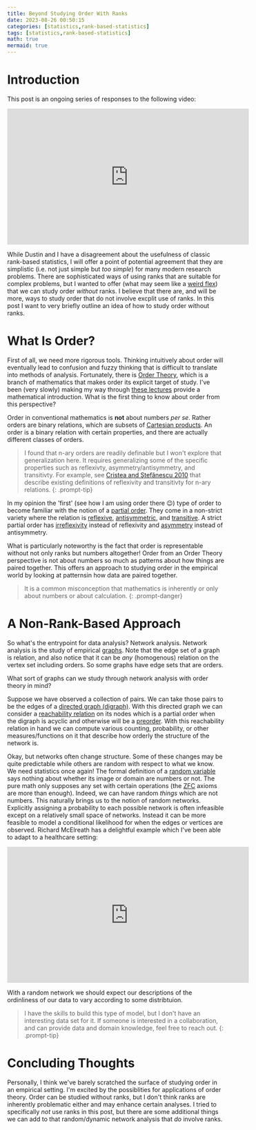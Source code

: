 ```yaml
---
title: Beyond Studying Order With Ranks
date: 2023-08-26 00:50:15
categories: [statistics,rank-based-statistics]
tags: [statistics,rank-based-statistics]
math: true
mermaid: true
---
```


# Introduction
This post is an ongoing series of responses to the following video:

<iframe width="560" height="315" src="https://www.youtube.com/embed/qee6b7vl2O0" title="YouTube video player" frameborder="0" allow="accelerometer; autoplay; clipboard-write; encrypted-media; gyroscope; picture-in-picture; web-share" allowfullscreen></iframe>


While Dustin and I have a disagreement about the usefulness of classic rank-based statistics, I will offer a point of potential agreement that they are simplistic (i.e. not just simple but *too simple*) for many modern research problems. There are sophisticated ways of using ranks that are suitable for complex problems, but I wanted to offer (what may seem like a [weird flex](https://www.dictionary.com/e/slang/weird-flex-but-okay/)) that we can study order *without* ranks. I believe that there are, and will be more, ways to study order that do not involve excplit use of ranks. In this post I want to very briefly outline an idea of how to study order without ranks.

# What Is Order?

First of all, we need more rigorous tools. Thinking intuitively about order will eventually lead to confusion and fuzzy thinking that is difficult to translate into methods of analysis. Fortunately, there is [Order Theory](*https://en.wikipedia.org/wiki/Order_theory), which is a branch of mathematics that makes order its explicit target of study. I've been (very slowly) making my way through [these lectures](https://www.youtube.com/playlist?list=PL5rqYzyihIQ0nzfnsEKxxedCpbNQoifgg) provide a mathematical introduction. What is the first thing to know about order from this perspective?

Order in conventional mathematics is **not** about numbers *per se*. Rather orders are binary relations, which are subsets of [Cartesian products](https://en.wikipedia.org/wiki/Cartesian_product). An order is a binary relation with certain properties, and there are actually different classes of orders. 

> I found that n-ary orders are readily definable but I won't explore that generalization here. It requires generalizing some of the specific properties such as reflexivty, asymmetry/antisymmetry, and transitivty. For example, see [Cristea and Ştefănescu 2010](https://www.sciencedirect.com/science/article/pii/S0195669809001589) that describe existing definitions of reflexivity and transitivty for n-ary relations.
{: .prompt-tip}

In my opinion the 'first' (see how I am using order there 😉) type of order to become familiar with the notion of a [partial order](https://en.wikipedia.org/wiki/Partially_ordered_set). They come in a non-strict variety where the relation is [reflexive](https://en.wikipedia.org/wiki/Reflexive_relation), [antisymmetric](https://en.wikipedia.org/wiki/Antisymmetric_relation), and [transitive](https://en.wikipedia.org/wiki/Transitive_relation). A strict partial order has [irreflexivity](https://en.wikipedia.org/wiki/Reflexive_relation#Irreflexive_relation) instead of reflexivity and [asymmetry](https://en.wikipedia.org/wiki/Asymmetric_relation) instead of antisymmetry.

What is particularly noteworthy is the fact that order is representable without not only ranks but numbers altogether! Order from an Order Theory perspective is not about numbers so much as patterns about how things are paired together. This offers an approach to studying order in the empirical world by looking at patternsin how data are paired together.

> It is a common misconception that mathematics is inherently or only about numbers or about calculation.
{: .prompt-danger}

# A Non-Rank-Based Approach
So what's the entrypoint for data analysis? Network analysis. Network analysis is the study of empirical [graphs](https://en.wikipedia.org/wiki/Graph_theory). Note that the edge set of a graph is relation, and also notice that it can be *any* (homogenous) relation on the vertex set including orders. So some graphs have edge sets that are orders.

What sort of graphs can we study through network analysis with order theory in mind?

Suppose we have observed a collection of pairs. We can take those pairs to be the edges of a [directed graph (digraph)](https://en.wikipedia.org/wiki/Directed_graph). With this directed graph we can consider a [reachability relation](https://en.wikipedia.org/wiki/Reachability) on its nodes which is a partial order when the digraph is acyclic and otherwise will be a [preorder](https://en.wikipedia.org/wiki/Preorder). With this reachability relation in hand we can compute various counting, probability, or other measures/functions on it that describe how orderly the structure of the network is.

Okay, but networks often change structure. Some of these changes may be quite predictable while others are random with respect to what we know. We need statistics once again! The formal definition of a [random variable](https://en.wikipedia.org/wiki/Random_variable#Definition) says nothing about whether its image or domain are numbers or not. The pure math only supposes any set with certain operations (the [ZFC](https://en.wikipedia.org/wiki/Zermelo%E2%80%93Fraenkel_set_theory) axioms are more than enough). Indeed, we can have random *things* which are not numbers. This naturally brings us to the notion of random networks. Explicitly assigning a probability to each possible network is often infeasible except on a relatively small space of networks. Instead it can be more feasible to model a conditional likelihood for when the edges or vertices are observed. Richard McElreath has a delightful example which I've been able to adapt to a healthcare setting:

<iframe width="560" height="315" src="https://www.youtube.com/embed/hnYhJzYAQ60?si=YDV2s3ocyNZ5fZDD" title="YouTube video player" frameborder="0" allow="accelerometer; autoplay; clipboard-write; encrypted-media; gyroscope; picture-in-picture; web-share" allowfullscreen></iframe>

With a random network we should expect our descriptions of the ordinliness of our data to vary according to some distribtuion.

> I have the skills to build this type of model, but I don't have an interesting data set for it. If someone is interested in a collaboration, and can provide data and domain knowledge, feel free to reach out.
{: .prompt-tip}

# Concluding Thoughts
Personally, I think we've barely scratched the surface of studying order in an empirical setting. I'm excited by the possiblities for applications of order theory. Order can be studied without ranks, but I don't think ranks are inherently problematic either and may enhance certain analyses. I tried to specifically *not* use ranks in this post, but there are some additional things we can add to that random/dynamic network analysis that *do* involve ranks.
